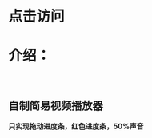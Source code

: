 <h1><a src="https://skimrme.github.io/funky_tv/src/">点击访问</a></h1>
<h1>介绍：</h1>
<br>
<h2>自制简易视频播放器</h2>
<b>只实现拖动进度条，红色进度条，50%声音</b>
